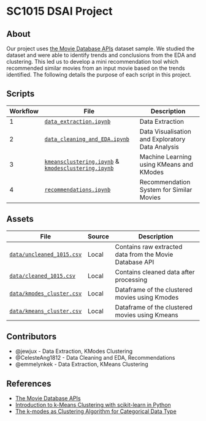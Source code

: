 # SC1015 DSAI Project

## About

Our project uses [the Movie Database APIs](https://developers.themoviedb.org/3/getting-started) dataset sample. We studied the dataset and were able to identify trends and conclusions from the EDA and clustering. This led us to develop a mini recommendation tool which recommended similar movies from an input movie based on the trends identified. The following details the purpose of each script in this project.

## Scripts
| Workflow | File | Description |
| --- | --- | --- |
|1| [`data_extraction.ipynb`](data_extraction.ipynb) | Data Extraction |
|2| [`data_cleaning_and_EDA.ipynb`](data_cleaning_and_EDA.ipynb) | Data Visualisation and Exploratory Data Analysis |
|3| [`kmeansclustering.ipynb`](kmeansclustering.ipynb) & [`kmodesclustering.ipynb`](kmodesclustering.ipynb) | Machine Learning using KMeans and KModes |
|4| [`recommendations.ipynb`](recommendations.ipynb) | Recommendation System for Similar Movies |

## Assets
| File | Source | Description |
| --- | --- | --- |
| [`data/uncleaned_1015.csv`](data/uncleaned_1015.csv) | Local | Contains raw extracted data from the Movie Database API |
| [`data/cleaned_1015.csv`](data/cleaned_1015.csv) | Local | Contains cleaned data after processing |
| [`data/kmodes_cluster.csv`](data/kmodes_cluster.csv) | Local | Dataframe of the clustered movies using Kmodes |
| [`data/kmeans_cluster.csv`](data/kmeans_cluster.csv) | Local | Dataframe of the clustered movies using Kmeans |

## Contributors
* @jewjux - Data Extraction, KModes Clustering
* @CelesteAng1812 - Data Cleaning and EDA, Recommendations
* @emmelynkek - Data Extraction, KMeans Clustering

## References
* [The Movie Database APIs](https://developers.themoviedb.org/3/getting-started)
* [Introduction to k-Means Clustering with scikit-learn in Python](https://www.datacamp.com/tutorial/k-means-clustering-python?utm_source=google&utm_medium=paid_search&utm_campaignid=19589720821&utm_adgroupid=143216588577&utm_device=c&utm_keyword=&utm_matchtype=&utm_network=g&utm_adpostion=&utm_creative=645433043010&utm_targetid=dsa-1947282172981&utm_loc_interest_ms=&utm_loc_physical_ms=9062504&utm_content=dsa~page~community-tuto&utm_campaign=230119_1-sea~dsa~tutorials_2-b2c_3-row-p1_4-prc_5-na_6-na_7-le_8-pdsh-go_9-na_10-na_11-na-marayc23&gclid=CjwKCAjwq-WgBhBMEiwAzKSH6GZtN-FSRi2TqpBM__wSv04-x41HMcg_UA4Q5Q1mrII-HBZgroxSiRoCDPwQAvD_BwE)
* [The k-modes as Clustering Algorithm for Categorical Data Type](https://medium.com/geekculture/the-k-modes-as-clustering-algorithm-for-categorical-data-type-bcde8f95efd7)
